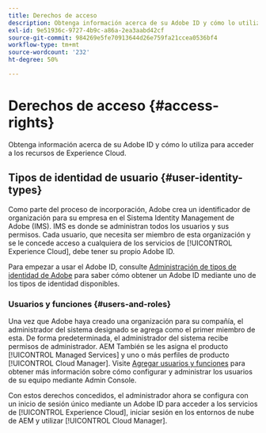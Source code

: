 ```yaml
---
title: Derechos de acceso
description: Obtenga información acerca de su Adobe ID y cómo lo utiliza para acceder a los recursos de Experience Cloud.
exl-id: 9e51936c-9727-4b9c-a86a-2ea3aabd42cf
source-git-commit: 984269e5fe70913644d26e759fa21ccea0536bf4
workflow-type: tm+mt
source-wordcount: '232'
ht-degree: 50%

---
```



# Derechos de acceso {#access-rights}

Obtenga información acerca de su Adobe ID y cómo lo utiliza para acceder a los recursos de Experience Cloud.

## Tipos de identidad de usuario {#user-identity-types}

Como parte del proceso de incorporación, Adobe crea un identificador de organización para su empresa en el Sistema Identity Management de Adobe (IMS). IMS es donde se administran todos los usuarios y sus permisos. Cada usuario, que necesita ser miembro de esta organización y se le concede acceso a cualquiera de los servicios de [!UICONTROL Experience Cloud], debe tener su propio Adobe ID.

Para empezar a usar el Adobe ID, consulte [Administración de tipos de identidad de Adobe](https://helpx.adobe.com/es/enterprise/using/identity.html) para saber cómo obtener un Adobe ID mediante uno de los tipos de identidad disponibles.

### Usuarios y funciones {#users-and-roles}

Una vez que Adobe haya creado una organización para su compañía, el administrador del sistema designado se agrega como el primer miembro de esta. De forma predeterminada, el administrador del sistema recibe permisos de administrador. AEM También se les asigna el producto [!UICONTROL Managed Services] y uno o más perfiles de producto [!UICONTROL Cloud Manager]. Visite [Agregar usuarios y funciones](/help/requirements/users-and-roles.md) para obtener más información sobre cómo configurar y administrar los usuarios de su equipo mediante Admin Console.

Con estos derechos concedidos, el administrador ahora se configura con un inicio de sesión único mediante un Adobe ID para acceder a los servicios de [!UICONTROL Experience Cloud], iniciar sesión en los entornos de nube de AEM y utilizar [!UICONTROL Cloud Manager].
